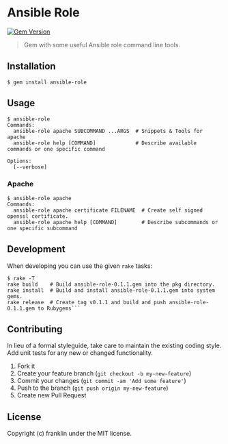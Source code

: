 # Ansible Role

[![Gem Version](https://badge.fury.io/rb/ansible-role.png)](http://badge.fury.io/rb/ansible-role)

> Gem with some useful Ansible role command line tools.

## Installation

```
$ gem install ansible-role
```

## Usage

```
$ ansible-role
Commands:
  ansible-role apache SUBCOMMAND ...ARGS  # Snippets & Tools for apache
  ansible-role help [COMMAND]             # Describe available commands or one specific command

Options:
  [--verbose]
```

### Apache

```
$ ansible-role apache
Commands:
  ansible-role apache certificate FILENAME  # Create self signed openssl certificate.
  ansible-role apache help [COMMAND]        # Describe subcommands or one specific subcommand
```

## Development

When developing you can use the given `rake` tasks:

```
$ rake -T
rake build    # Build ansible-role-0.1.1.gem into the pkg directory.
rake install  # Build and install ansible-role-0.1.1.gem into system gems.
rake release  # Create tag v0.1.1 and build and push ansible-role-0.1.1.gem to Rubygems```
```

## Contributing
In lieu of a formal styleguide, take care to maintain the existing coding style. Add unit tests for any new or changed functionality.

1. Fork it
2. Create your feature branch (`git checkout -b my-new-feature`)
3. Commit your changes (`git commit -am 'Add some feature'`)
4. Push to the branch (`git push origin my-new-feature`)
5. Create new Pull Request

## License
Copyright (c) franklin under the MIT license.
